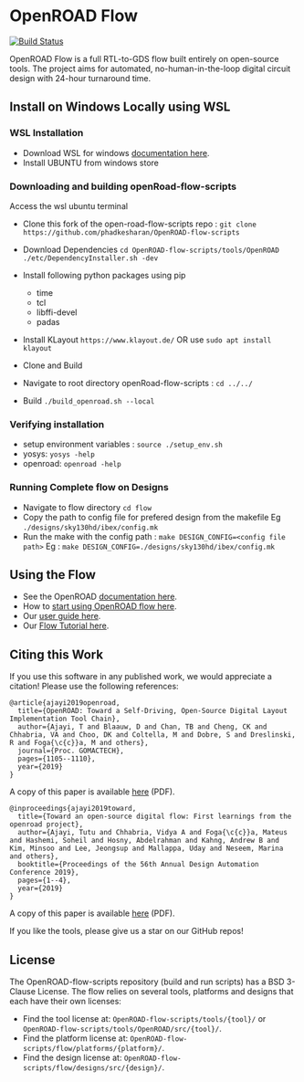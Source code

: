 # OpenROAD Flow

[![Build Status](https://jenkins.openroad.tools/buildStatus/icon?job=OpenROAD-flow-scripts-Public%2Fpublic_tests_all%2Fmaster)](https://jenkins.openroad.tools/view/Public/job/OpenROAD-flow-scripts-Public/job/public_tests_all/job/master/)

OpenROAD Flow is a full RTL-to-GDS flow built entirely on open-source tools.
The project aims for automated, no-human-in-the-loop digital circuit design
with 24-hour turnaround time.

## Install on Windows Locally using WSL

### WSL Installation 
- Download WSL for windows [documentation here](https://docs.microsoft.com/en-us/windows/wsl/install).
- Install UBUNTU from windows store

### Downloading and building openRoad-flow-scripts

Access the wsl ubuntu terminal
- Clone this fork of the open-road-flow-scripts repo :
`git clone https://github.com/phadkesharan/OpenROAD-flow-scripts`

- Download Dependencies
`cd OpenROAD-flow-scripts/tools/OpenROAD`
`./etc/DependencyInstaller.sh -dev`

- Install following python packages using pip
	- time
	- tcl
	- libffi-devel
	- padas
- Install KLayout `https://www.klayout.de/` OR use `sudo apt install klayout`

- Clone and Build
- Navigate to root directory openRoad-flow-scripts  : `cd ../../`
- Build `./build_openroad.sh --local`

### Verifying installation

- setup environment variables : `source ./setup_env.sh`
- yosys: `yosys -help`
- openroad: `openroad -help`


### Running Complete flow on Designs
- Navigate to flow directory `cd flow`
- Copy the path to config file for prefered design from the makefile 
	Eg `./designs/sky130hd/ibex/config.mk`
- Run the make with the config path : `make DESIGN_CONFIG=<config file path>`
	Eg : `make DESIGN_CONFIG=./designs/sky130hd/ibex/config.mk`
## Using the Flow

- See the OpenROAD [documentation here](https://openroad.readthedocs.io/en/latest/).
- How to [start using OpenROAD flow here](https://openroad.readthedocs.io/en/latest/user/GettingStarted.html).
- Our [user guide here](https://openroad.readthedocs.io/en/latest/user/UserGuide.html).
- Our [Flow Tutorial here](https://openroad.readthedocs.io/en/latest/tutorials/FlowTutorial.html).

## Citing this Work

If you use this software in any published work, we would appreciate a citation!
Please use the following references:

```
@article{ajayi2019openroad,
  title={OpenROAD: Toward a Self-Driving, Open-Source Digital Layout Implementation Tool Chain},
  author={Ajayi, T and Blaauw, D and Chan, TB and Cheng, CK and Chhabria, VA and Choo, DK and Coltella, M and Dobre, S and Dreslinski, R and Foga{\c{c}}a, M and others},
  journal={Proc. GOMACTECH},
  pages={1105--1110},
  year={2019}
}
```

A copy of this paper is available
[here](http://people.ece.umn.edu/users/sachin/conf/gomactech19.pdf) (PDF).

```
@inproceedings{ajayi2019toward,
  title={Toward an open-source digital flow: First learnings from the openroad project},
  author={Ajayi, Tutu and Chhabria, Vidya A and Foga{\c{c}}a, Mateus and Hashemi, Soheil and Hosny, Abdelrahman and Kahng, Andrew B and Kim, Minsoo and Lee, Jeongsup and Mallappa, Uday and Neseem, Marina and others},
  booktitle={Proceedings of the 56th Annual Design Automation Conference 2019},
  pages={1--4},
  year={2019}
}
```

A copy of this paper is available
[here](https://vlsicad.ucsd.edu/Publications/Conferences/371/c371.pdf) (PDF).

If you like the tools, please give us a star on our GitHub repos!

## License

The OpenROAD-flow-scripts repository (build and run scripts) has a BSD 3-Clause License.
The flow relies on several tools, platforms and designs that each have their own licenses:

- Find the tool license at: `OpenROAD-flow-scripts/tools/{tool}/` or `OpenROAD-flow-scripts/tools/OpenROAD/src/{tool}/`.
- Find the platform license at: `OpenROAD-flow-scripts/flow/platforms/{platform}/`.
- Find the design license at: `OpenROAD-flow-scripts/flow/designs/src/{design}/`.

